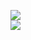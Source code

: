 [![](https://img.shields.io/badge/Made%20With-Github%20Spray-lightgrey.svg?style=for-the-badge&logo=github)](https://github.com/Annihil/github-spray#6159)  
[![](https://i.imgur.com/2DrTn0Z.gif)](https://github.com/Annihil/github-spray)